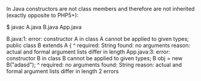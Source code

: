 In Java constructors are not class members and therefore are not inherited (exactly opposite to PHP5+):

  $ javac A.java B.java App.java
  
  B.java:1: error: constructor A in class A cannot be applied to given types;
  public class B extends  A {
         ^
    required: String
    found: no arguments
    reason: actual and formal argument lists differ in length
  App.java:3: error: constructor B in class B cannot be applied to given types;
          B obj = new B("adasd");
                  ^
    required: no arguments
    found: String
    reason: actual and formal argument lists differ in length
  2 errors
  
